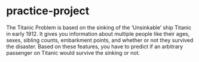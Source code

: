 # practice-project
The Titanic Problem is based on the sinking of the ‘Unsinkable’ ship Titanic in early 1912. It gives you information about multiple people like their ages, sexes, sibling counts, embarkment points, and whether or not they survived the disaster. 
Based on these features, you have to predict if an arbitrary passenger on Titanic would survive the sinking or not. 

